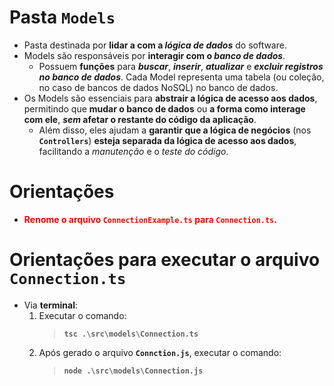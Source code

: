 # Pasta **``Models``**
+ Pasta destinada por **lidar a com a _lógica de dados_** do software.
+ Models são responsáveis por **interagir com o _banco de dados_**.
    - Possuem **funções** para ***buscar***, ***inserir***, ***atualizar*** e ***excluir registros no banco de dados***. Cada Model representa uma tabela (ou coleção, no caso de bancos de dados NoSQL) no banco de dados.
+ Os Models são essenciais para **abstrair a lógica de acesso aos dados**, permitindo que **mudar o banco de dados** ou **a forma como interage com ele**, **_sem_ afetar o restante do código da aplicação**.
    - Além disso, eles ajudam a **garantir que a lógica de negócios** (nos **``Controllers``**) **esteja separada da lógica de acesso aos dados**, facilitando a _manutenção_ e o _teste do código_.

# Orientações
+ <span style="color: red; font-weight: bold;">Renome o arquivo <span>`ConnectionExample.ts` para `Connection.ts`.</span>

# Orientações para executar o arquivo **``Connection.ts``**
+ Via **terminal**:
  1. Executar o comando:
      > **``tsc .\src\models\Connection.ts``**
  2. Após gerado o arquivo **``Connction.js``**, executar o comando:
      > **``node .\src\models\Connection.js``**